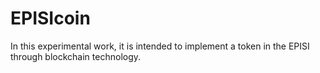 # EPISIcoin
In this experimental work, it is intended to implement a token in the EPISI through blockchain technology.
